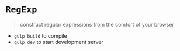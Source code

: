 # `RegExp`

> construct regular expressions from the comfort of your browser

- `gulp build` to compile
- `gulp dev` to start development server
